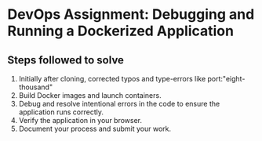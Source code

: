 # DevOps Assignment: Debugging and Running a Dockerized Application


## Steps followed to solve

1. Initially after cloning, corrected typos and type-errors like port:"eight-thousand" 
2. Build Docker images and launch containers.
3. Debug and resolve intentional errors in the code to ensure the application runs correctly.
4. Verify the application in your browser.
5. Document your process and submit your work.
